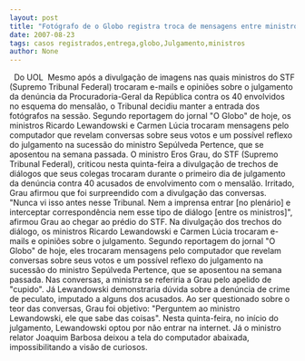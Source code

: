 ```yaml
---
layout: post
title: "Fotógrafo de o Globo registra troca de mensagens entre ministros e provoca constrangimento no julgamento"
date: 2007-08-23
tags: casos registrados,entrega,globo,Julgamento,ministros
author: None
---
```

&nbsp;
Do UOL&nbsp;
Mesmo ap&oacute;s a divulga&ccedil;&atilde;o de imagens nas quais ministros do STF (Supremo Tribunal Federal) trocaram e-mails e opini&otilde;es sobre o julgamento da den&uacute;ncia da Procuradoria-Geral da Rep&uacute;blica contra os 40 envolvidos no esquema do mensal&atilde;o, o Tribunal decidiu manter a entrada dos fot&oacute;grafos na sess&atilde;o. 
Segundo reportagem do jornal &quot;O Globo&quot; de hoje, os ministros Ricardo Lewandowski e Carmen L&uacute;cia trocaram mensagens pelo computador que revelam conversas sobre seus votos e um poss&iacute;vel reflexo do julgamento na sucess&atilde;o do ministro Sep&uacute;lveda Pertence, que se aposentou na semana passada. 
O ministro Eros Grau, do STF (Supremo Tribunal Federal), criticou nesta quinta-feira a divulga&ccedil;&atilde;o de trechos de di&aacute;logos que seus colegas trocaram durante o primeiro dia de julgamento da den&uacute;ncia contra 40 acusados de envolvimento com o mensal&atilde;o. Irritado, Grau afirmou que foi surpreendido com a divulga&ccedil;&atilde;o das conversas. 
&quot;Nunca vi isso antes nesse Tribunal. Nem a imprensa entrar [no plen&aacute;rio] e interceptar correspond&ecirc;ncia nem esse tipo de di&aacute;logo [entre os ministros]&quot;, afirmou Grau ao chegar ao pr&eacute;dio do STF. 
Na divulga&ccedil;&atilde;o dos trechos do di&aacute;logo, os ministros Ricardo Lewandowski e Carmen L&uacute;cia trocaram e-mails e opini&otilde;es sobre o julgamento. Segundo reportagem do jornal &quot;O Globo&quot; de hoje, eles trocaram mensagens pelo computador que revelam conversas sobre seus votos e um poss&iacute;vel reflexo do julgamento na sucess&atilde;o do ministro Sep&uacute;lveda Pertence, que se aposentou na semana passada. 
Nas conversas, a ministra se referiria a Grau pelo apelido de &quot;cupido&quot;. J&aacute; Lewandowski demonstraria d&uacute;vida sobre a den&uacute;ncia de crime de peculato, imputado a alguns dos acusados. 
Ao ser questionado sobre o teor das conversas, Grau foi objetivo: &quot;Perguntem ao ministro Lewandowski, ele que sabe das coisas&quot;. 
Nesta quinta-feira, no in&iacute;cio do julgamento, Lewandowski optou por n&atilde;o entrar na internet. J&aacute; o ministro relator Joaquim Barbosa deixou a tela do computador abaixada, impossibilitando a vis&atilde;o de curiosos.&nbsp;&nbsp; 